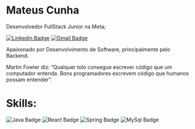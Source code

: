 # Mateus Cunha 

Desenvolvedor FullStack Junior na Meta;

[![Linkedin Badge](https://img.shields.io/badge/LinkedIn-0077B5?style=for-the-badge&logo=linkedin&logoColor=white//www.linkedin.com/in/cunhadev/)](https://www.linkedin.com/in/cunhadev/) 
[![Gmail Badge](https://img.shields.io/badge/Gmail-D14836?style=for-the-badge&logo=gmail&logoColor=white&link=mailto:dev.mateuscunha@gmail.com)](mailto:dev.mateuscunha@gmail.com)

Apaixonado por Desenvolvimento de Software, principalmente pelo Backend.

Martin Fowler diz:
“Qualquer tolo consegue escrever código que um computador entenda. Bons programadores escrevem código que humanos possam entender”.

# Skills:

![Java Badge](https://img.shields.io/badge/Java-ED8B00?style=for-the-badge&logo=java&logoColor=white)   ![React Badge](https://img.shields.io/badge/React-20232A?style=for-the-badge&logo=react&logoColor=61DAFB)
![Spring Badge](https://img.shields.io/badge/Spring-6DB33F?style=for-the-badge&logo=spring&logoColor=white)  ![MySql Badge](https://img.shields.io/badge/MySQL-00000F?style=for-the-badge&logo=mysql&logoColor=white) 

